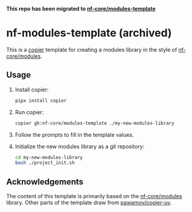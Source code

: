 **This repo has been migrated to [nf-core/modules-template](https://github.com/nf-core/modules-template)**

# nf-modules-template (archived)

This is a [copier](https://copier.readthedocs.io/en/stable/) template for creating a modules library in the style of [nf-core/modules](https://github.com/nf-core/modules/).

## Usage

1. Install copier:

   ```bash
   pipx install copier
   ```

2. Run copier:

   ```bash
   copier gh:nf-core/modules-template ./my-new-modules-library
   ```

3. Follow the prompts to fill in the template values.

4. Initialize the new modules library as a git repository:

   ```bash
   cd my-new-modules-library
   bash ./project_init.sh
   ```

## Acknowledgements

The content of this template is primarily based on the [nf-core/modules](github.com/nf-core/modules/) library.
Other parts of the template draw from [pawamoy/copier-uv](https://github.com/pawamoy/copier-uv/).
